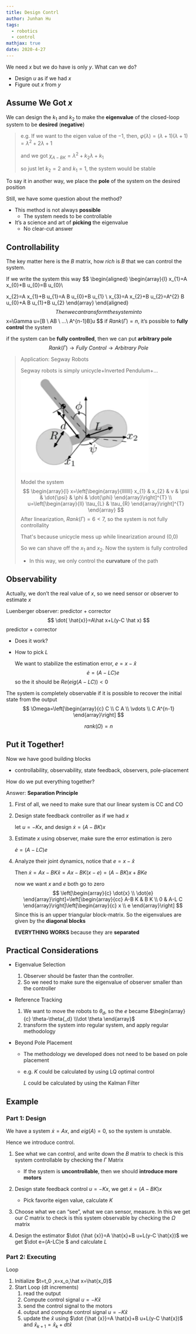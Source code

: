 ```yaml
---
title: Design Contrl
author: Junhan Hu
tags:
  - robotics
  - control
mathjax: true
date: 2020-4-27
---
```


We need $x$ but we do have is only $y$. What can we do?

* Design $u$ as if we had $x$
* Figure out $x$ from $y$

## Assume We Got $x$

We can design the $k_1$ and $k_2$ to make the **eigenvalue** of the closed-loop system to be **desired** (**negative**) 

> e.g. If we want to the eigen value of the $-1$, then, $\varphi(\lambda)=(\lambda+1)(\lambda+1)=\lambda^{2}+2 \lambda+1$
>
> and we got $\chi_{A-B K}=\lambda^{2}+k_{2} \lambda+k_{1}$
>
> so just let $k_2=2$ and $k_1=1$, the system would be stable

To say it in another way, we place the **pole** of the system on the desired position

Still, we have some question about the method?

* This method is not always **possible**
  * The system needs to be controllable
* It’s a science and art of **picking** the eigenvalue
  * No clear-cut answer

<!-- more -->

## Controllability

The key matter here is the $B$ matrix, how *rich* is $B$ that we can control the system.

If we write the system this way
$$
\begin{aligned}
\begin{array}{l}
x_{1}=A x_{0}+B u_{0}=B u_{0}\\

x_{2}=A x_{1}+B u_{1}=A B u_{0}+B u_{1} \\
x_{3}=A x_{2}+B u_{2}=A^{2} B u_{0}+A B u_{1}+B u_{2}
\end{array}
\end{aligned}
$$
Then we can transform the system into 
$$
x=\Gamma u=[B \ AB \ ...\ A^{n-1}B]u
$$
if $Rank(\Gamma)=n$, it’s possible to **fully control** the system

if the system can be **fully controlled**, then we can put **arbitrary pole**
$$
Rank(\Gamma)\to Fully \ Control \to Arbitrary\ Pole
$$

> Application: Segway Robots
>
> Segway robots is simply unicycle+Inverted Pendulum+…
>
> ![image-20200427204338632](https://raw.githubusercontent.com/hujunhan/cloudimage/master/img/20200508011707.png)
>
> Model the system
> $$
> \begin{array}{l}
> x=\left[\begin{array}{lllllll}
> x_{1} & x_{2} & v & \psi & \dot{\psi} & \phi & \dot{\phi}
> \end{array}\right]^{T} \\
> u=\left[\begin{array}{ll}
> \tau_{L} & \tau_{R}
> \end{array}\right]^{T}
> \end{array}
> $$
> After linearization, $Rank(\Gamma)=6<7$, so the system is not fully controllality
>
> That's because unicycle mess up while linearization around (0,0)
>
> So we can shave off the $x_1$ and $x_2$. Now the system is fully controlled 
>
> * In this way, we only control the **curvature** of the path

## Observability

Actually, we don’t the real value of $x$, so we need sensor or observer to estimate $x$

Luenberger observer: predictor + corrector
$$
\dot{ \hat{x}}=A\hat x+L(y-C \hat x)
$$
predictor + corrector

* Does it work?

* How to pick $L$

  We want to stabilize the estimation error, $e=x-\hat x$
  $$
  \dot e=(A-LC)e
  $$
  so the it should be $Re(eig(A-LC))<0$

The system is completely observable if it is possible to recover the initial state from the output
$$
\Omega=\left[\begin{array}{c}
C \\
C A \\
\vdots \\
C A^{n-1}
\end{array}\right]
$$

$$
rank(\Omega)=n
$$

## Put it Together!

Now we have good building blocks

* controllability, observability, state feedback, observers, pole-placement

How do we put everything together?

Answer: **Separation Principle**

1. First of all, we need to make sure that our linear system is CC and CO

2. Design state feedback controller as if we had $x$

   let $u=-Kx$, and design $\dot x=(A-BK)x$

3. Estimate $x$ using observer, make sure the error estimation is zero

   $\dot e=(A-LC)e$

4. Analyze their joint dynamics, notice that $e=x-\hat x$

   Then $\dot{x}=A x-B K \hat{x}=A x-B K(x-e)=(A-B K) x+B K e$

   now we want $x$ and $e$ both go to zero
   $$
   \left[\begin{array}{c}
   \dot{x} \\
   \dot{e}
   \end{array}\right]=\left[\begin{array}{cc}
   A-B K & B K \\
   0 & A-L C
   \end{array}\right]\left[\begin{array}{c}
   x \\
   e
   \end{array}\right]
   $$
   Since this is an upper triangular block-matrix. So the eigenvalues are given by the **diagonal blocks**

   **EVERYTHING WORKS** because they are **separated** 

## Practical Considerations

* Eigenvalue Selection

  1. Observer should be faster than the controller. 
  2. So we need to make sure the eigenvalue of observer smaller than the controller

* Reference Tracking

  1. We want to move the robots to $\theta_d$, so the $e$ became $\begin{array}{c} \theta-\theta{_d} \\\dot \theta \end{array}$
  2. transform the system into regular system, and apply regular methodology

* Beyond Pole Placement

  * The methodology we developed does not need to be based on pole placement

  * e.g. $K$ could be calculated by using LQ optimal control

    $L$ could be calculated by using the Kalman Filter

## Example

### Part 1: Design

We have a system $\dot x=Ax$, and $eig(A)=0$, so the system is unstable.

Hence we introduce control.

1. See what we can control, and write down the $B$ matrix to check is this system controllable by checking the $\Gamma$ Matrix

   * If the system is **uncontrollable**, then we should **introduce more motors**
2. Design state feedback control $u=-Kx$, we get $\dot x=(A-BK)x$

   * Pick favorite eigen value, calculate $K$
3. Choose what we can “see”, what we can sensor, measure. In this we get our $C$ matrix to check is this system observable by checking the $\Omega$ matrix
4. Design the estimator $\dot {\hat {x}}=A \hat{x}+B u+L(y-C \hat{x})$
   we get $\dot e=(A-LC)e $ and calculate $L$

### Part 2: Executing

Loop

1. Initialize $t=t_0 ,x=x_o,\hat x=\hat{x_0}$
2. Start Loop (dt increments)
   1. read the output
   2. Compute control signal $u=-K\hat x$
   3. send the control signal to the motors
   4. output and compute control signal $u=-K\hat x$
   5. update the $\hat x$ using $\dot {\hat {x}}=A \hat{x}+B u+L(y-C \hat{x})$ and $\hat{x}_{k+1}=\hat{x}_{k}+d t \hat{x}$